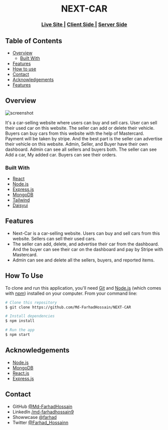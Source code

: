 <!-- Please update value in the {}  -->

<h1 align="center">NEXT-CAR</h1>


<div align="center">
  <h3>
    <a href="https://next-car-61df2.web.app">
      Live Site
    </a>
    <span> | </span>
    <a href="https://github.com/Md-FarhadHossain/NEXT-CAR">
      Client Side
    </a>
    <span> | </span>
    <a href="https://github.com/Md-FarhadHossain/NEXT-CAR-server">
      Server Side
    </a>
  </h3>
</div>

<!-- TABLE OF CONTENTS -->

## Table of Contents

- [Overview](#overview)
  - [Built With](#built-with)
- [Features](#features)
- [How to use](#how-to-use)
- [Contact](#contact)
- [Acknowledgements](#acknowledgements)
- [Features](#features)

<!-- OVERVIEW -->

## Overview

![screenshot](https://i.ibb.co/fQCRHrB/Screenshot-3.png)

It's a car-selling website where users can buy and sell cars. User can sell their used car on this website. The seller can add or delete their vehicle. Buyers can buy cars from this website with the help of Mastercard. Payment will be taken by stripe. And the best part is the seller can advertise their vehicle on this website. Admin, Seller, and Buyer have their own dashboard. Admin can see all sellers and buyers both. The seller can see Add a car, My added car. Buyers can see their orders.

### Built With

<!-- This section should list any major frameworks that you built your project using. Here are a few examples.-->

- [React](https://reactjs.org/)
- [Node.js](https://nodejs.org/)
- [Express.js](https://expressjs.com/)
- [MongoDB](https://mongodb.com/)
- [Tailwind](https://tailwindcss.com/)
- [Daisyui](https://daisyui.com)

## Features

- Next-Car is a car-selling website. Users can buy and sell cars from this website. Sellers can sell their used cars.
- The seller can add, delete, and advertise their car from the dashboard. And the buyer can see their car on the dashboard and pay by Stripe with Mastercard.
- Admin can see and delete all the sellers, buyers, and reported items.


## How To Use

<!-- Example: -->

To clone and run this application, you'll need [Git](https://git-scm.com) and [Node.js](https://nodejs.org/en/download/) (which comes with [npm](http://npmjs.com)) installed on your computer. From your command line:

```bash
# Clone this repository
$ git clone https://github.com/Md-FarhadHossain/NEXT-CAR

# Install dependencies
$ npm install

# Run the app
$ npm start
```

## Acknowledgements

<!-- This section should list any articles or add-ons/plugins that helps you to complete the project. This is optional but it will help you in the future. For example: -->

- [Node.js](https://nodejs.org/)
- [MongoDB](https://mongodb.com/)
- [React.js](https://reactjs.org/)
- [Express.js](https://expressjs.com/)

## Contact

- GitHub [@Md-FarhadHossain](https://github.com/Md-FarhadHossain)
- LinkedIn [/md-farhadhossain9](https://www.linkedin.com/in/md-farhadhossain9/)
- Showwcase [@farhad](https://www.showwcase.com/farhad)
- Twitter [@Farhad_Hossainn](https://twitter.com/Farhad_Hossainn)
